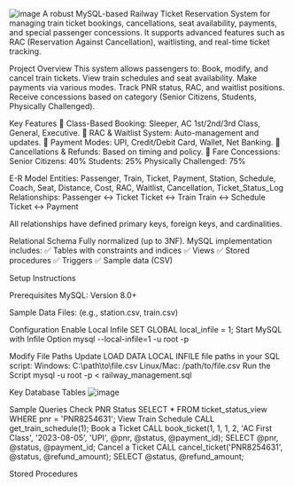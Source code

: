 ![image](https://github.com/user-attachments/assets/9cd19f44-bb87-47a2-ac90-e06ac42190f0)
A robust MySQL-based Railway Ticket Reservation System for managing train ticket bookings, cancellations, seat availability, payments, and special passenger concessions. It supports advanced features such as RAC (Reservation Against Cancellation), waitlisting, and real-time ticket tracking.

Project Overview
This system allows passengers to:
Book, modify, and cancel train tickets.
View train schedules and seat availability.
Make payments via various modes.
Track PNR status, RAC, and waitlist positions.
Receive concessions based on category (Senior Citizens, Students, Physically Challenged).

Key Features
🔹 Class-Based Booking: Sleeper, AC 1st/2nd/3rd Class, General, Executive.
🔹 RAC & Waitlist System: Auto-management and updates.
🔹 Payment Modes: UPI, Credit/Debit Card, Wallet, Net Banking.
🔹 Cancellations & Refunds: Based on timing and policy.
🔹 Fare Concessions:
Senior Citizens: 40%
Students: 25%
Physically Challenged: 75%

E-R Model
Entities:
Passenger, Train, Ticket, Payment, Station, Schedule, Coach, Seat, Distance, Cost, RAC, Waitlist, Cancellation, Ticket_Status_Log
Relationships:
Passenger ↔️ Ticket
Ticket ↔️ Train
Train ↔️ Schedule
Ticket ↔️ Payment

All relationships have defined primary keys, foreign keys, and cardinalities.

Relational Schema
Fully normalized (up to 3NF).
MySQL implementation includes:
✅ Tables with constraints and indices
✅ Views
✅ Stored procedures
✅ Triggers
✅ Sample data (CSV)

Setup Instructions

Prerequisites
MySQL: Version 8.0+

Sample Data Files: (e.g., station.csv, train.csv)

Configuration
Enable Local Infile
SET GLOBAL local_infile = 1;
Start MySQL with Infile Option
mysql --local-infile=1 -u root -p

Modify File Paths
Update LOAD DATA LOCAL INFILE file paths in your SQL script:
Windows: C:\\path\\to\\file.csv
Linux/Mac: /path/to/file.csv
Run the Script
mysql -u root -p < railway_management.sql

Key Database Tables
![image](https://github.com/user-attachments/assets/352f1083-43b9-4e8d-a38f-dcda3030e641)

Sample Queries
Check PNR Status
SELECT * FROM ticket_status_view WHERE pnr = 'PNR8254631';
View Train Schedule
CALL get_train_schedule(1);
Book a Ticket
CALL book_ticket(1, 1, 1, 2, 'AC First Class', '2023-08-05', 'UPI', @pnr, @status, @payment_id);
SELECT @pnr, @status, @payment_id;
Cancel a Ticket
CALL cancel_ticket('PNR8254631', @status, @refund_amount);
SELECT @status, @refund_amount;

Stored Procedures






   
